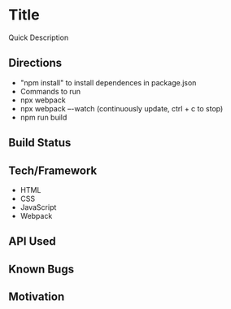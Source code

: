 # Title
Quick Description

## Directions
- "npm install" to install dependences in package.json
-  Commands to run
  -  npx webpack
  -  npx webpack –-watch (continuously update, ctrl + c to stop)
  -  npm run build 

## Build Status

## Tech/Framework
- HTML
- CSS
- JavaScript
- Webpack

## API Used

## Known Bugs

## Motivation
